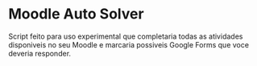 # Moodle Auto Solver
Script feito para uso experimental que completaria todas as atividades disponiveis no seu Moodle e marcaria possiveis Google Forms que voce deveria responder.
